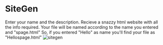 # SiteGen
Enter your name and the description. Recieve a snazzy html website with all the info required.
Your file will be named according to the name you entered and "spage.html"
So, if you entered "Hello" as name you'll find your file as "Hellospage.html"
![sitegen](https://user-images.githubusercontent.com/54900370/89704352-b7b6da80-d970-11ea-9fe9-037f66a35297.png)
